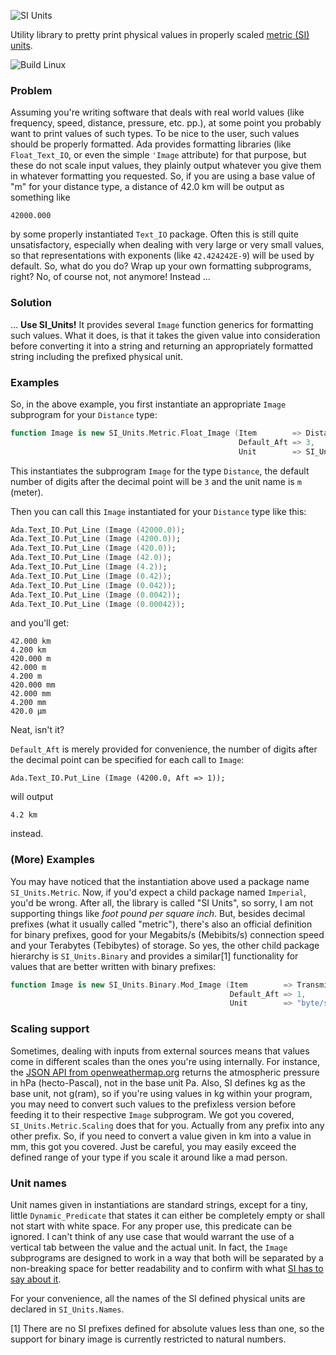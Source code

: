 ![SI Units](https://raw.githubusercontent.com/HeisenbugLtd/web-resources/master/assets/img/logo-si_units.png)

Utility library to pretty print physical values in properly scaled [metric (SI) units](https://www.nist.gov/pml/weights-and-measures/metric-si/si-units).

![Build Linux](https://github.com/HeisenbugLtd/si_units/workflows/Build%20Linux/badge.svg)

### Problem

Assuming you're writing software that deals with real world values (like frequency, speed, distance, pressure, etc. pp.), at some point you probably want to print values of such types.  To be nice to the user, such values should be properly formatted.  Ada provides formatting libraries (like `Float_Text_IO`, or even the simple `'Image` attribute) for that purpose, but these do not scale input values, they plainly output whatever you give them in whatever formatting you requested.  So, if you are using a base value of "m" for your distance type, a distance of 42.0 km will be output as something like

`42000.000`

by some properly instantiated `Text_IO` package.  Often this is still quite unsatisfactory, especially when dealing with very large or very small values, so that representations with exponents (like `42.424242E-9`) will be used by default.  So, what do you do?  Wrap up your own formatting subprograms, right? No, of course not, not anymore! Instead ...

### Solution

... **Use SI_Units!**  It provides several `Image` function generics for formatting such values.  What it does, is that it takes the given value into consideration before converting it into a string and returning an appropriately formatted string including the prefixed physical unit.

### Examples

So, in the above example, you first instantiate an appropriate `Image` subprogram for your `Distance` type:

```ada
function Image is new SI_Units.Metric.Float_Image (Item        => Distance,
                                                   Default_Aft => 3,
                                                   Unit        => SI_Units.Meter);
```

This instantiates the subprogram `Image` for the type `Distance`, the default number of digits after the decimal point will be `3` and the unit name is `m` (meter).

Then you can call this `Image` instantiated for your `Distance` type like this:

```ada
Ada.Text_IO.Put_Line (Image (42000.0));
Ada.Text_IO.Put_Line (Image (4200.0));
Ada.Text_IO.Put_Line (Image (420.0));
Ada.Text_IO.Put_Line (Image (42.0));
Ada.Text_IO.Put_Line (Image (4.2));
Ada.Text_IO.Put_Line (Image (0.42));
Ada.Text_IO.Put_Line (Image (0.042));
Ada.Text_IO.Put_Line (Image (0.0042));
Ada.Text_IO.Put_Line (Image (0.00042));
```

and you'll get:

```
42.000 km
4.200 km
420.000 m
42.000 m
4.200 m
420.000 mm
42.000 mm
4.200 mm
420.0 µm
```

Neat, isn't it?

`Default_Aft` is merely provided for convenience, the number of digits after the decimal point can be specified for each call to `Image`:

`Ada.Text_IO.Put_Line (Image (4200.0, Aft => 1));`

will output

`4.2 km`

instead.

### (More) Examples

You may have noticed that the instantiation above used a package name `SI_Units.Metric`.  Now, if you'd expect a child package named `Imperial`, you'd be wrong.  After all, the library is called "SI Units", so sorry, I am not supporting things like *foot pound per square inch*.  But, besides decimal prefixes (what it usually called "metric"), there's also an official definition for binary prefixes, good for your Megabits/s (Mebibits/s) connection speed and your Terabytes (Tebibytes) of storage.  So yes, the other child package hierarchy is `SI_Units.Binary` and provides a similar[1] functionality for values that are better written with binary prefixes:

```ada
function Image is new SI_Units.Binary.Mod_Image (Item        => Transmission_Speed,
                                                 Default_Aft => 1,
                                                 Unit        => "byte/s");
```

### Scaling support

Sometimes, dealing with inputs from external sources means that values come in different scales than the ones you're using internally.  For instance, the [JSON API from openweathermap.org](https://openweathermap.org/api) returns the atmospheric pressure in hPa (hecto-Pascal), not in the base unit Pa.  Also, SI defines kg as the base unit, not g(ram), so if you're using values in kg within your program, you may need to convert such values to the prefixless version before feeding it to their respective `Image` subprogram.
We got you covered, `SI_Units.Metric.Scaling` does that for you.  Actually from any prefix into any other prefix.  So, if you need to convert a value given in km into a value in mm, this got you covered.  Just be careful, you may easily exceed the defined range of your type if you scale it around like a mad person.

### Unit names

Unit names given in instantiations are standard strings, except for a tiny, little `Dynamic_Predicate` that states it can either be completely empty or shall not start with white space.  For any proper use, this predicate can be ignored.  I can't think of any use case that would warrant the use of a vertical tab between the value and the actual unit.  In fact, the `Image` subprograms are designed to work in a way that both will be separated by a non-breaking space for better readability and to confirm with what [SI has to say about it](https://www.nist.gov/pml/weights-and-measures/writing-metric-units).

For your convenience, all the names of the SI defined physical units are declared in `SI_Units.Names`.


[1] There are no SI prefixes defined for absolute values less than one, so the support for binary image is currently restricted to natural numbers.
